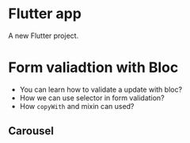 # Flutter app

A new Flutter project.

# Form valiadtion with Bloc
 - You can learn how to validate a update with bloc?
 - How we can use selector in form validation?
 - How `copyWith` and mixin can used?


## Carousel
